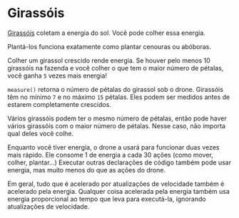 # Girassóis
[Girassóis](objects/sunflower) coletam a energia do sol. Você pode colher essa energia.

Plantá-los funciona exatamente como plantar cenouras ou abóboras.

Colher um girassol crescido rende energia.
Se houver pelo menos 10 girassóis na fazenda e você colher o que tem o maior número de pétalas, você ganha `5` vezes mais energia!

`measure()` retorna o número de pétalas do girassol sob o drone.
Girassóis têm no mínimo `7` e no máximo `15` pétalas.
Eles podem ser medidos antes de estarem completamente crescidos.

Vários girassóis podem ter o mesmo número de pétalas, então pode haver vários girassóis com o maior número de pétalas. Nesse caso, não importa qual deles você colhe.

Enquanto você tiver energia, o drone a usará para funcionar duas vezes mais rápido.
Ele consome 1 de energia a cada 30 ações (como mover, colher, plantar...)
Executar outras declarações de código também pode usar energia, mas muito menos do que as ações do drone.

Em geral, tudo que é acelerado por atualizações de velocidade também é acelerado pela energia.
Qualquer coisa acelerada pela energia também usa energia proporcional ao tempo que leva para executá-la, ignorando atualizações de velocidade.